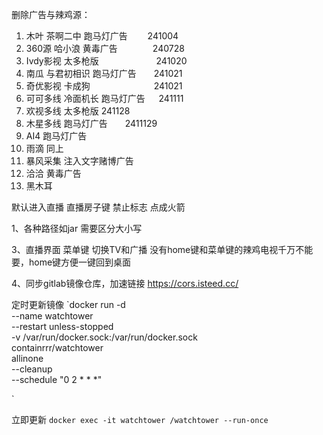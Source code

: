 

删除广告与辣鸡源：
1. 木叶       茶啊二中 跑马灯广告　　  241004
2. 360源      哈小浪 黄毒广告　　　　240728
3. Ivdy影视   太多枪版    　　　　　　  241020
4. 南瓜       与君初相识 跑马灯广告　　241021  
5. 奇优影视   卡成狗　　　　　　　 241021
6. 可可多线    冷面机长   跑马灯广告 　  241111   
7. 欢视多线    太多枪版  241128
8. 木星多线     跑马灯广告　　2411129
9. AI4 跑马灯广告
10. 雨滴   同上
11.  暴风采集  注入文字赌博广告
12. 洽洽  黄毒广告
13. 黑木耳



默认进入直播  直播房子键   禁止标志  点成火箭


1、各种路径如jar 需要区分大小写

3、直播界面 菜单键 切换TV和广播 没有home键和菜单键的辣鸡电视千万不能要，home键方便一键回到桌面

4、同步gitlab镜像仓库，加速链接 https://cors.isteed.cc/





定时更新镜像 `docker run -d \
  --name watchtower \
  --restart unless-stopped \
  -v /var/run/docker.sock:/var/run/docker.sock \
  containrrr/watchtower \
  allinone \
  --cleanup \
  --schedule "0 2 * * *"

`



立即更新
`docker exec -it watchtower /watchtower --run-once
`